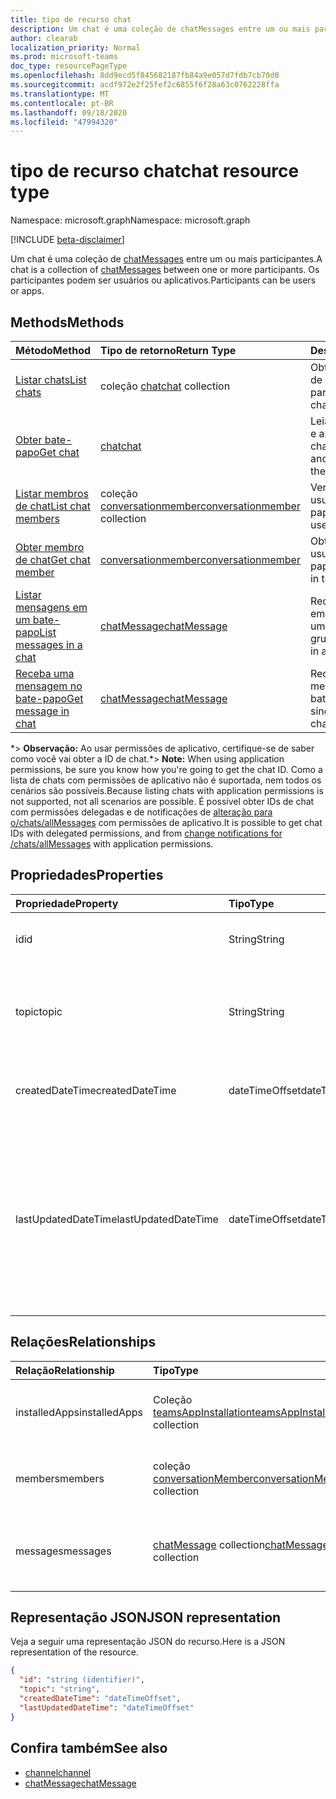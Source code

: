 ```yaml
---
title: tipo de recurso chat
description: Um chat é uma coleção de chatMessages entre um ou mais participantes.
author: clearab
localization_priority: Normal
ms.prod: microsoft-teams
doc_type: resourcePageType
ms.openlocfilehash: 8dd9ecd5f845682187fb84a9e057d7fdb7cb70d0
ms.sourcegitcommit: acdf972e2f25fef2c6855f6f28a63c0762228ffa
ms.translationtype: MT
ms.contentlocale: pt-BR
ms.lasthandoff: 09/18/2020
ms.locfileid: "47994320"
---
```

# <a name="chat-resource-type"></a><span data-ttu-id="f018c-103">tipo de recurso chat</span><span class="sxs-lookup"><span data-stu-id="f018c-103">chat resource type</span></span>

<span data-ttu-id="f018c-104">Namespace: microsoft.graph</span><span class="sxs-lookup"><span data-stu-id="f018c-104">Namespace: microsoft.graph</span></span>

[!INCLUDE [beta-disclaimer](../../includes/beta-disclaimer.md)]

<span data-ttu-id="f018c-105">Um chat é uma coleção de [chatMessages](chatmessage.md) entre um ou mais participantes.</span><span class="sxs-lookup"><span data-stu-id="f018c-105">A chat is a collection of [chatMessages](chatmessage.md) between one or more participants.</span></span> <span data-ttu-id="f018c-106">Os participantes podem ser usuários ou aplicativos.</span><span class="sxs-lookup"><span data-stu-id="f018c-106">Participants can be users or apps.</span></span>

## <a name="methods"></a><span data-ttu-id="f018c-107">Methods</span><span class="sxs-lookup"><span data-stu-id="f018c-107">Methods</span></span>

|  <span data-ttu-id="f018c-108">Método</span><span class="sxs-lookup"><span data-stu-id="f018c-108">Method</span></span>       |  <span data-ttu-id="f018c-109">Tipo de retorno</span><span class="sxs-lookup"><span data-stu-id="f018c-109">Return Type</span></span>  | <span data-ttu-id="f018c-110">Descrição</span><span class="sxs-lookup"><span data-stu-id="f018c-110">Description</span></span>| <span data-ttu-id="f018c-111">Permissões</span><span class="sxs-lookup"><span data-stu-id="f018c-111">Permissions</span></span> |
|:---------------|:--------|:----------|-----------|
|[<span data-ttu-id="f018c-112">Listar chats</span><span class="sxs-lookup"><span data-stu-id="f018c-112">List chats</span></span>](../api/chat-list.md) | <span data-ttu-id="f018c-113">coleção [chat](chat.md)</span><span class="sxs-lookup"><span data-stu-id="f018c-113">[chat](chat.md) collection</span></span> | <span data-ttu-id="f018c-114">Obter a lista de chats de que um usuário faz parte.</span><span class="sxs-lookup"><span data-stu-id="f018c-114">Get the list of chats a user is part of.</span></span>| <span data-ttu-id="f018c-115">**Somente delegada**</span><span class="sxs-lookup"><span data-stu-id="f018c-115">**Delegated only**</span></span> |
|[<span data-ttu-id="f018c-116">Obter bate-papo</span><span class="sxs-lookup"><span data-stu-id="f018c-116">Get chat</span></span>](../api/chat-get.md) | [<span data-ttu-id="f018c-117">chat</span><span class="sxs-lookup"><span data-stu-id="f018c-117">chat</span></span>](chat.md) | <span data-ttu-id="f018c-118">Leia as propriedades e as relações do chat.</span><span class="sxs-lookup"><span data-stu-id="f018c-118">Read properties and relationships of the chat.</span></span>| <span data-ttu-id="f018c-119">**Somente delegada**</span><span class="sxs-lookup"><span data-stu-id="f018c-119">**Delegated only**</span></span> |
|[<span data-ttu-id="f018c-120">Listar membros de chat</span><span class="sxs-lookup"><span data-stu-id="f018c-120">List chat members</span></span>](../api/conversationmember-list.md) | <span data-ttu-id="f018c-121">coleção [conversationmember](conversationmember.md)</span><span class="sxs-lookup"><span data-stu-id="f018c-121">[conversationmember](conversationmember.md) collection</span></span> | <span data-ttu-id="f018c-122">Ver a lista de todos os usuários no bate-papo.</span><span class="sxs-lookup"><span data-stu-id="f018c-122">Get the list of all users in the chat.</span></span>| <span data-ttu-id="f018c-123">Delegado e aplicativo \*</span><span class="sxs-lookup"><span data-stu-id="f018c-123">Delegated and application\*</span></span> |
|[<span data-ttu-id="f018c-124">Obter membro de chat</span><span class="sxs-lookup"><span data-stu-id="f018c-124">Get chat member</span></span>](../api/conversationmember-get.md) | [<span data-ttu-id="f018c-125">conversationmember</span><span class="sxs-lookup"><span data-stu-id="f018c-125">conversationmember</span></span>](conversationmember.md) | <span data-ttu-id="f018c-126">Obter um único usuário no bate-papo.</span><span class="sxs-lookup"><span data-stu-id="f018c-126">Get a single user in the chat.</span></span>| <span data-ttu-id="f018c-127">Delegado e aplicativo \*</span><span class="sxs-lookup"><span data-stu-id="f018c-127">Delegated and application\*</span></span> |
|[<span data-ttu-id="f018c-128">Listar mensagens em um bate-papo</span><span class="sxs-lookup"><span data-stu-id="f018c-128">List messages in a chat</span></span>](../api/chat-list-message.md)  | [<span data-ttu-id="f018c-129">chatMessage</span><span class="sxs-lookup"><span data-stu-id="f018c-129">chatMessage</span></span>](../resources/chatmessage.md) | <span data-ttu-id="f018c-130">Receba mensagens em um bate-papo de um para um ou de grupo.</span><span class="sxs-lookup"><span data-stu-id="f018c-130">Get messages in a 1:1 or group chat.</span></span> | <span data-ttu-id="f018c-131">Delegado e aplicativo \*</span><span class="sxs-lookup"><span data-stu-id="f018c-131">Delegated and application\*</span></span> |
|[<span data-ttu-id="f018c-132">Receba uma mensagem no bate-papo</span><span class="sxs-lookup"><span data-stu-id="f018c-132">Get message in chat</span></span>](../api/chat-get-message.md)  | [<span data-ttu-id="f018c-133">chatMessage</span><span class="sxs-lookup"><span data-stu-id="f018c-133">chatMessage</span></span>](../resources/chatmessage.md) | <span data-ttu-id="f018c-134">Receba uma única mensagem em um bate-papo.</span><span class="sxs-lookup"><span data-stu-id="f018c-134">Get a single message in a chat.</span></span> | <span data-ttu-id="f018c-135">Delegado e aplicativo \*</span><span class="sxs-lookup"><span data-stu-id="f018c-135">Delegated and application\*</span></span> |

<span data-ttu-id="f018c-136">\*> **Observação:** Ao usar permissões de aplicativo, certifique-se de saber como você vai obter a ID de chat.</span><span class="sxs-lookup"><span data-stu-id="f018c-136">\*> **Note:** When using application permissions, be sure you know how you're going to get the chat ID.</span></span> <span data-ttu-id="f018c-137">Como a lista de chats com permissões de aplicativo não é suportada, nem todos os cenários são possíveis.</span><span class="sxs-lookup"><span data-stu-id="f018c-137">Because listing chats with application permissions is not supported, not all scenarios are possible.</span></span> <span data-ttu-id="f018c-138">É possível obter IDs de chat com permissões delegadas e de notificações de [alteração para o/chats/allMessages](../api/subscription-post-subscriptions.md) com permissões de aplicativo.</span><span class="sxs-lookup"><span data-stu-id="f018c-138">It is possible to get chat IDs with delegated permissions, and from [change notifications for /chats/allMessages](../api/subscription-post-subscriptions.md) with application permissions.</span></span>

## <a name="properties"></a><span data-ttu-id="f018c-139">Propriedades</span><span class="sxs-lookup"><span data-stu-id="f018c-139">Properties</span></span>

| <span data-ttu-id="f018c-140">Propriedade</span><span class="sxs-lookup"><span data-stu-id="f018c-140">Property</span></span>   | <span data-ttu-id="f018c-141">Tipo</span><span class="sxs-lookup"><span data-stu-id="f018c-141">Type</span></span> |<span data-ttu-id="f018c-142">Descrição</span><span class="sxs-lookup"><span data-stu-id="f018c-142">Description</span></span>|
|:---------------|:--------|:----------|
| <span data-ttu-id="f018c-143">id</span><span class="sxs-lookup"><span data-stu-id="f018c-143">id</span></span>| <span data-ttu-id="f018c-144">String</span><span class="sxs-lookup"><span data-stu-id="f018c-144">String</span></span>| <span data-ttu-id="f018c-145">O identificador exclusivo do chat.</span><span class="sxs-lookup"><span data-stu-id="f018c-145">The chat's unique identifier.</span></span> <span data-ttu-id="f018c-146">Somente leitura.</span><span class="sxs-lookup"><span data-stu-id="f018c-146">Read-only.</span></span>|
| <span data-ttu-id="f018c-147">topic</span><span class="sxs-lookup"><span data-stu-id="f018c-147">topic</span></span>| <span data-ttu-id="f018c-148">String</span><span class="sxs-lookup"><span data-stu-id="f018c-148">String</span></span>|  <span data-ttu-id="f018c-149">Opcion Assunto ou tópico do chat.</span><span class="sxs-lookup"><span data-stu-id="f018c-149">(Optional) Subject or topic for the chat.</span></span> <span data-ttu-id="f018c-150">Disponível apenas para bate-papos de grupo.</span><span class="sxs-lookup"><span data-stu-id="f018c-150">Only available for group chats.</span></span>|
| <span data-ttu-id="f018c-151">createdDateTime</span><span class="sxs-lookup"><span data-stu-id="f018c-151">createdDateTime</span></span>| <span data-ttu-id="f018c-152">dateTimeOffset</span><span class="sxs-lookup"><span data-stu-id="f018c-152">dateTimeOffset</span></span>|  <span data-ttu-id="f018c-153">Data e hora em que o chat foi criado.</span><span class="sxs-lookup"><span data-stu-id="f018c-153">Date and time at which the chat was created.</span></span> <span data-ttu-id="f018c-154">Somente leitura.</span><span class="sxs-lookup"><span data-stu-id="f018c-154">Read-only.</span></span>|
| <span data-ttu-id="f018c-155">lastUpdatedDateTime</span><span class="sxs-lookup"><span data-stu-id="f018c-155">lastUpdatedDateTime</span></span>| <span data-ttu-id="f018c-156">dateTimeOffset</span><span class="sxs-lookup"><span data-stu-id="f018c-156">dateTimeOffset</span></span>|  <span data-ttu-id="f018c-157">Data e hora em que o chat foi renomeado ou a associação foi alterada.</span><span class="sxs-lookup"><span data-stu-id="f018c-157">Date and time at which the chat was renamed or membership changed.</span></span> <span data-ttu-id="f018c-158">lastUpdatedDateTime não é atualizado quando uma mensagem é enviada ao chat.</span><span class="sxs-lookup"><span data-stu-id="f018c-158">lastUpdatedDateTime is not updated when a message is sent to the chat.</span></span> <span data-ttu-id="f018c-159">Somente leitura.</span><span class="sxs-lookup"><span data-stu-id="f018c-159">Read-only.</span></span>|

## <a name="relationships"></a><span data-ttu-id="f018c-160">Relações</span><span class="sxs-lookup"><span data-stu-id="f018c-160">Relationships</span></span>

| <span data-ttu-id="f018c-161">Relação</span><span class="sxs-lookup"><span data-stu-id="f018c-161">Relationship</span></span> | <span data-ttu-id="f018c-162">Tipo</span><span class="sxs-lookup"><span data-stu-id="f018c-162">Type</span></span> |<span data-ttu-id="f018c-163">Descrição</span><span class="sxs-lookup"><span data-stu-id="f018c-163">Description</span></span>|
|:---------------|:--------|:----------|
| <span data-ttu-id="f018c-164">installedApps</span><span class="sxs-lookup"><span data-stu-id="f018c-164">installedApps</span></span> | <span data-ttu-id="f018c-165">Coleção [teamsAppInstallation](teamsappinstallation.md)</span><span class="sxs-lookup"><span data-stu-id="f018c-165">[teamsAppInstallation](teamsappinstallation.md) collection</span></span> | <span data-ttu-id="f018c-166">Uma coleção de todos os aplicativos no chat.</span><span class="sxs-lookup"><span data-stu-id="f018c-166">A collection of all the apps in the chat.</span></span> <span data-ttu-id="f018c-167">Anulável.</span><span class="sxs-lookup"><span data-stu-id="f018c-167">Nullable.</span></span> |
| <span data-ttu-id="f018c-168">members</span><span class="sxs-lookup"><span data-stu-id="f018c-168">members</span></span> | <span data-ttu-id="f018c-169">coleção [conversationMember](conversationmember.md)</span><span class="sxs-lookup"><span data-stu-id="f018c-169">[conversationMember](conversationmember.md) collection</span></span> | <span data-ttu-id="f018c-170">Uma coleção de todas as pessoas no chat.</span><span class="sxs-lookup"><span data-stu-id="f018c-170">A collection of all people in the chat.</span></span> <span data-ttu-id="f018c-171">Anulável.</span><span class="sxs-lookup"><span data-stu-id="f018c-171">Nullable.</span></span> |
| <span data-ttu-id="f018c-172">messages</span><span class="sxs-lookup"><span data-stu-id="f018c-172">messages</span></span> | <span data-ttu-id="f018c-173">[chatMessage](chatmessage.md) collection</span><span class="sxs-lookup"><span data-stu-id="f018c-173">[chatMessage](chatmessage.md) collection</span></span> | <span data-ttu-id="f018c-174">Uma coleção de todas as mensagens no chat.</span><span class="sxs-lookup"><span data-stu-id="f018c-174">A collection of all the messages in the chat.</span></span> <span data-ttu-id="f018c-175">Anulável.</span><span class="sxs-lookup"><span data-stu-id="f018c-175">Nullable.</span></span> |

## <a name="json-representation"></a><span data-ttu-id="f018c-176">Representação JSON</span><span class="sxs-lookup"><span data-stu-id="f018c-176">JSON representation</span></span>

<span data-ttu-id="f018c-177">Veja a seguir uma representação JSON do recurso.</span><span class="sxs-lookup"><span data-stu-id="f018c-177">Here is a JSON representation of the resource.</span></span>

<!-- {
  "blockType": "resource",
  "keyProperty": "id",
  "@odata.type": "microsoft.graph.chat"
}-->

```json
{
  "id": "string (identifier)",
  "topic": "string",
  "createdDateTime": "dateTimeOffset",
  "lastUpdatedDateTime": "dateTimeOffset"
}

```

## <a name="see-also"></a><span data-ttu-id="f018c-178">Confira também</span><span class="sxs-lookup"><span data-stu-id="f018c-178">See also</span></span>

- [<span data-ttu-id="f018c-179">channel</span><span class="sxs-lookup"><span data-stu-id="f018c-179">channel</span></span>](channel.md)
- [<span data-ttu-id="f018c-180">chatMessage</span><span class="sxs-lookup"><span data-stu-id="f018c-180">chatMessage</span></span>](chatmessage.md)

<!-- uuid: 8fcb5dbc-d5aa-4681-8e31-b001d5168d79
2015-10-25 14:57:30 UTC -->
<!--
{
  "type": "#page.annotation",
  "description": "chat resource",
  "keywords": "",
  "section": "documentation",
  "tocPath": ""
}
-->


